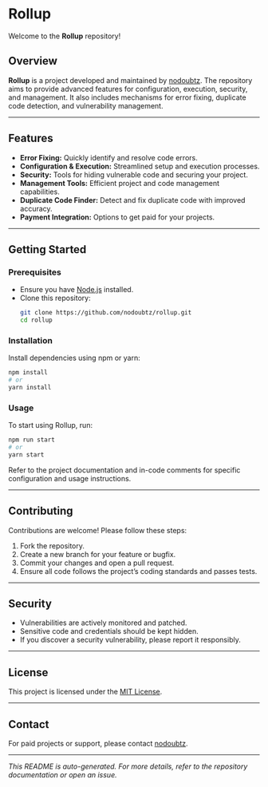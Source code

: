 # Rollup

Welcome to the **Rollup** repository!

## Overview

**Rollup** is a project developed and maintained by [nodoubtz](https://github.com/nodoubtz). The repository aims to provide advanced features for configuration, execution, security, and management. It also includes mechanisms for error fixing, duplicate code detection, and vulnerability management.

---

## Features

- **Error Fixing:** Quickly identify and resolve code errors.
- **Configuration & Execution:** Streamlined setup and execution processes.
- **Security:** Tools for hiding vulnerable code and securing your project.
- **Management Tools:** Efficient project and code management capabilities.
- **Duplicate Code Finder:** Detect and fix duplicate code with improved accuracy.
- **Payment Integration:** Options to get paid for your projects.

---

## Getting Started

### Prerequisites

- Ensure you have [Node.js](https://nodejs.org/) installed.
- Clone this repository:
  ```bash
  git clone https://github.com/nodoubtz/rollup.git
  cd rollup
  ```

### Installation

Install dependencies using npm or yarn:

```bash
npm install
# or
yarn install
```

### Usage

To start using Rollup, run:

```bash
npm run start
# or
yarn start
```

Refer to the project documentation and in-code comments for specific configuration and usage instructions.

---

## Contributing

Contributions are welcome! Please follow these steps:

1. Fork the repository.
2. Create a new branch for your feature or bugfix.
3. Commit your changes and open a pull request.
4. Ensure all code follows the project’s coding standards and passes tests.

---

## Security

- Vulnerabilities are actively monitored and patched.
- Sensitive code and credentials should be kept hidden.
- If you discover a security vulnerability, please report it responsibly.

---

## License

This project is licensed under the [MIT License](LICENSE).

---

## Contact

For paid projects or support, please contact [nodoubtz](https://github.com/nodoubtz).

---

*This README is auto-generated. For more details, refer to the repository documentation or open an issue.*

